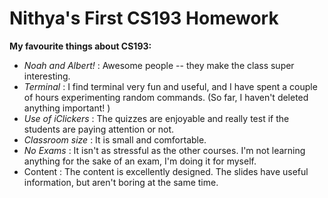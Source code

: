 # Nithya's First CS193 Homework

**My favourite things about CS193:**
- _Noah and Albert!_ : Awesome people -- they make the class super interesting. 
- _Terminal_         : I find terminal very fun and useful, and I have spent a couple of hours experimenting random      commands. (So far, I haven't deleted anything important! ) 
- _Use of iClickers_ : The quizzes are enjoyable and really test if the students are paying attention or not. 
- _Classroom size_   : It is small and comfortable. 
- _No Exams_         : It isn't as stressful as the other courses. I'm not learning anything for the sake of an exam, I'm doing it for myself. 
- Content            : The content is excellently designed. The slides have useful information, but aren't boring at the same time. 
